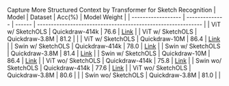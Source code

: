 Capture More Structured Context by Transformer for Sketch Recognition
| Model              | Dataset        | Acc(%) | Model Weight                                                 |
| ------------------ | -------------- | ------ | ------------------------------------------------------------ |
| ViT w/ SketchOLS   | Quickdraw-414k | 76.6   | [Link](https://drive.google.com/file/d/1rxL2bllhVfXN3U4IlfsZ9eLAHKzr0rXZ/view?usp=share_link) |
| ViT w/ SketchOLS   | Quickdraw-3.8M | 81.2   |                                                              |
| ViT w/ SketchOLS   | Quickdraw-10M  | 86.4   | [Link](https://drive.google.com/file/d/1cFxThFWl5__rkEMBtY6teVrkrBuPZ3cI/view?usp=share_link) |
| Swin w/ SketchOLS  | Quickdraw-414k | 78.0   | [Link](https://drive.google.com/file/d/1mHqs39_gii1lVdtqoTauJAvvN8I36PDB/view?usp=share_link) |
| Swin w/ SketchOLS  | Quickdraw-3.8M | 81.4   | [Link](https://drive.google.com/file/d/1v7e-P0bjwdPPaCOCHcokhSgGCeIwmBqN/view?usp=share_link) |
| Swin w/ SketchOLS  | Quickdraw-10M  | 86.4   | [Link](https://drive.google.com/file/d/1Pd_RLJDGCfB4_4lculnRItL550eUbeAN/view?usp=share_link) |
| ViT wo/ SketchOLS  | Quickdraw-414k | 75.8   | [Link](https://drive.google.com/file/d/1WY0yf9Mz2iR_ZkPkZSJCf6-uvBqsOMWN/view?usp=share_link) |
| Swin wo/ SketchOLS | Quickdraw-414k | 77.6   | [Link](https://drive.google.com/file/d/1UBNdJWeUL_5nG1EQwDncH5QtY5hOXBqA/view?usp=share_link) |
| ViT wo/ SketchOLS  | Quickdraw-3.8M | 80.6   |                                                              |
| Swin wo/ SketchOLS | Quickdraw-3.8M | 81.0   |                                                              |

